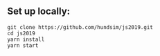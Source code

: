 ## Set up locally:

`git clone https://github.com/hundsim/js2019.git`  
`cd js2019`  
`yarn install`  
`yarn start`

